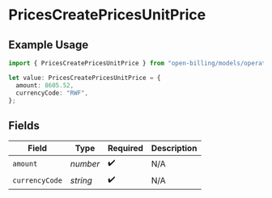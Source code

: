 # PricesCreatePricesUnitPrice

## Example Usage

```typescript
import { PricesCreatePricesUnitPrice } from "open-billing/models/operations";

let value: PricesCreatePricesUnitPrice = {
  amount: 8605.52,
  currencyCode: "RWF",
};
```

## Fields

| Field              | Type               | Required           | Description        |
| ------------------ | ------------------ | ------------------ | ------------------ |
| `amount`           | *number*           | :heavy_check_mark: | N/A                |
| `currencyCode`     | *string*           | :heavy_check_mark: | N/A                |